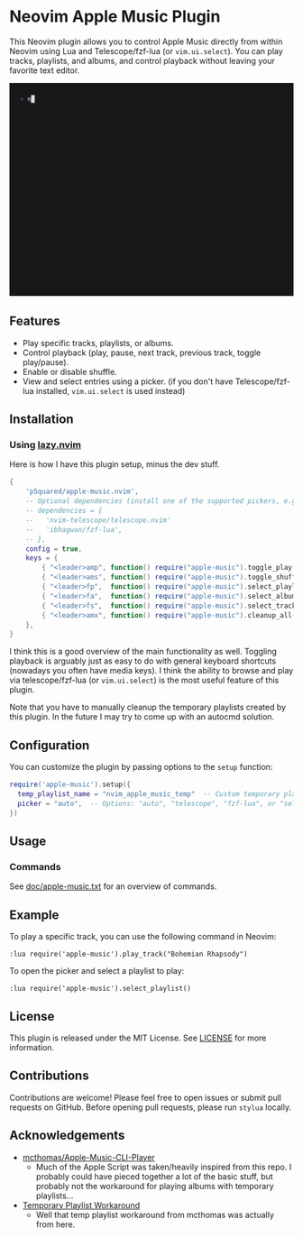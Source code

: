 # Neovim Apple Music Plugin

This Neovim plugin allows you to control Apple Music directly from within Neovim using Lua and Telescope/fzf-lua (or `vim.ui.select`).
You can play tracks, playlists, and albums, and control playback without leaving your favorite text editor.

![Demo of Selecting Album via Telescope](demos/select_album.gif)

## Features

- Play specific tracks, playlists, or albums.
- Control playback (play, pause, next track, previous track, toggle play/pause).
- Enable or disable shuffle.
- View and select entries using a picker. (if you don't have Telescope/fzf-lua installed, `vim.ui.select` is used instead)

## Installation

### Using [lazy.nvim](https://github.com/folke/lazy.nvim)

Here is how I have this plugin setup, minus the dev stuff.

```lua
{
    'p5quared/apple-music.nvim',
    -- Optional dependencies (install one of the supported pickers, e.g., 'nvim-telescope/telescope.nvim' for Telescope or 'ibhagwan/fzf-lua' for fzf-based picker)
    -- dependencies = {
    --   'nvim-telescope/telescope.nvim'
    --   'ibhagwan/fzf-lua',
    -- },
    config = true,
    keys = {
        { "<leader>amp", function() require("apple-music").toggle_play() end,               desc = "Toggle [P]layback" },
        { "<leader>ams", function() require("apple-music").toggle_shuffle() end,            desc = "Toggle [S]huffle" },
        { "<leader>fp",  function() require("apple-music").select_playlist() end,           desc = "[F]ind [P]laylists" },
        { "<leader>fa",  function() require("apple-music").select_album() end,              desc = "[F]ind [A]lbum" },
        { "<leader>fs",  function() require("apple-music").select_track() end,              desc = "[F]ind [S]ong" },
        { "<leader>amx", function() require("apple-music").cleanup_all() end,               desc = "Cleanup Temp Playlists" },
    },
}
```

I think this is a good overview of the main functionality as well.
Toggling playback is arguably just as easy to do with general keyboard shortcuts
(nowadays you often have media keys). I think the ability to browse
and play via telescope/fzf-lua (or `vim.ui.select`) is the most useful feature of this plugin.

Note that you have to manually cleanup the temporary playlists created by this plugin.
In the future I may try to come up with an autocmd solution.

## Configuration

You can customize the plugin by passing options to the `setup` function:

```lua
require('apple-music').setup({
  temp_playlist_name = "nvim_apple_music_temp"  -- Custom temporary playlist name
  picker = "auto",  -- Options: "auto", "telescope", "fzf-lua", or "select"
})
```

## Usage

### Commands

See [doc/apple-music.txt](doc/apple-music.txt) for an overview of commands.

## Example

To play a specific track, you can use the following command in Neovim:

```vim
:lua require('apple-music').play_track("Bohemian Rhapsody")
```

To open the picker and select a playlist to play:

```vim
:lua require('apple-music').select_playlist()
```

## License

This plugin is released under the MIT License. See [LICENSE](./LICENSE) for more information.

## Contributions

Contributions are welcome! Please feel free to open issues or submit pull requests on GitHub.
Before opening pull requests, please run `stylua` locally.

## Acknowledgements

- [mcthomas/Apple-Music-CLI-Player](https://github.com/mcthomas/Apple-Music-CLI-Player)
    - Much of the Apple Script was taken/heavily inspired from this repo.
    I probably could have pieced together a lot of the basic stuff, but probably
    not the workaround for playing albums with temporary playlists...
- [Temporary Playlist Workaround](https://discussions.apple.com/thread/1053355?sortBy=best)
    - Well that temp playlist workaround from mcthomas was actually from here.
